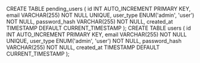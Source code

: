 CREATE TABLE pending_users (
    id INT AUTO_INCREMENT PRIMARY KEY,
    email VARCHAR(255) NOT NULL UNIQUE,
    user_type ENUM('admin', 'user') NOT NULL,
    password_hash VARCHAR(255) NOT NULL,
    created_at TIMESTAMP DEFAULT CURRENT_TIMESTAMP
);
CREATE TABLE users (
    id INT AUTO_INCREMENT PRIMARY KEY,
    email VARCHAR(255) NOT NULL UNIQUE,
    user_type ENUM('admin', 'user') NOT NULL,
    password_hash VARCHAR(255) NOT NULL,
    created_at TIMESTAMP DEFAULT CURRENT_TIMESTAMP
);
